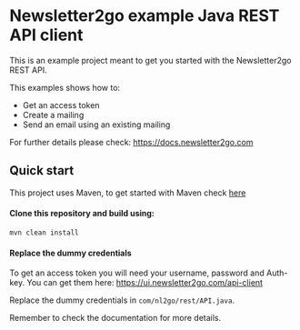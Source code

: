 # Newsletter2go example Java REST API client 

This is an example project meant to get you started with the Newsletter2go REST API.

This examples shows how to:
  - Get an access token
  - Create a mailing
  - Send an email using an existing mailing

For further details please check: https://docs.newsletter2go.com

## Quick start

This project uses Maven, to get started with Maven check [here](https://maven.apache.org/guides/getting-started/maven-in-five-minutes.html)

#### Clone this repository and build using: 

`mvn clean install`

#### Replace the dummy credentials

To get an access token you will need your username, password and Auth-key. You can get them here: https://ui.newsletter2go.com/api-client

Replace the dummy credentials in `com/nl2go/rest/API.java`.

Remember to check the documentation for more details.